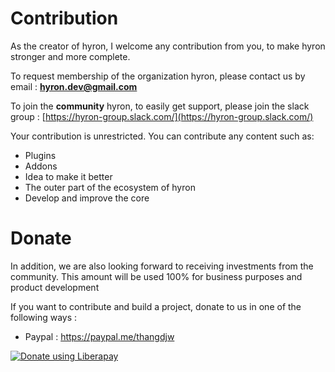 # Contribution

As the creator of hyron, I welcome any contribution from you, to make hyron stronger and more complete.

To request membership of the organization hyron, please contact us by email : **hyron.dev@gmail.com**

To join the **community** hyron, to easily get support, please join the slack group : [https://hyron-group.slack.com/](https://hyron-group.slack.com/)

Your contribution is unrestricted. You can contribute any content such as:

* Plugins
* Addons
* Idea to make it better
* The outer part of the ecosystem of hyron
* Develop and improve the core

# Donate

In addition, we are also looking forward to receiving investments from the community. This amount will be used 100% for business purposes and product development

If you want to contribute and build a project, donate to us in one of the following ways :

- Paypal : https://paypal.me/thangdjw

<script src="https://liberapay.com/thangdjw/widgets/button.js"></script>
<noscript><a href="https://liberapay.com/thangdjw/donate"><img alt="Donate using Liberapay" src="https://liberapay.com/assets/widgets/donate.svg"></a></noscript>
